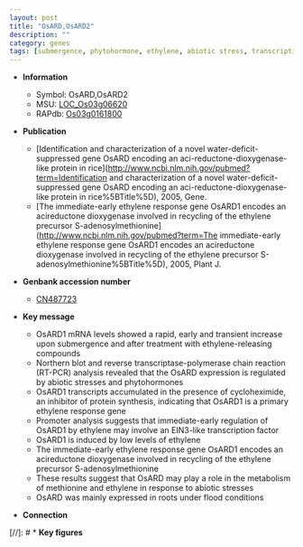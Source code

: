 ```yaml
---
layout: post
title: "OsARD,OsARD2"
description: ""
category: genes
tags: [submergence, phytohormone, ethylene, abiotic stress, transcription factor, root]
---
```


* **Information**  
    + Symbol: OsARD,OsARD2  
    + MSU: [LOC_Os03g06620](http://rice.uga.edu/cgi-bin/ORF_infopage.cgi?orf=LOC_Os03g06620)  
    + RAPdb: [Os03g0161800](http://rapdb.dna.affrc.go.jp/viewer/gbrowse_details/irgsp1?name=Os03g0161800)  

* **Publication**  
    + [Identification and characterization of a novel water-deficit-suppressed gene OsARD encoding an aci-reductone-dioxygenase-like protein in rice](http://www.ncbi.nlm.nih.gov/pubmed?term=Identification and characterization of a novel water-deficit-suppressed gene OsARD encoding an aci-reductone-dioxygenase-like protein in rice%5BTitle%5D), 2005, Gene.
    + [The immediate-early ethylene response gene OsARD1 encodes an acireductone dioxygenase involved in recycling of the ethylene precursor S-adenosylmethionine](http://www.ncbi.nlm.nih.gov/pubmed?term=The immediate-early ethylene response gene OsARD1 encodes an acireductone dioxygenase involved in recycling of the ethylene precursor S-adenosylmethionine%5BTitle%5D), 2005, Plant J.

* **Genbank accession number**  
    + [CN487723](http://www.ncbi.nlm.nih.gov/nuccore/CN487723)

* **Key message**  
    + OsARD1 mRNA levels showed a rapid, early and transient increase upon submergence and after treatment with ethylene-releasing compounds
    + Northern blot and reverse transcriptase-polymerase chain reaction (RT-PCR) analysis revealed that the OsARD expression is regulated by abiotic stresses and phytohormones
    + OsARD1 transcripts accumulated in the presence of cycloheximide, an inhibitor of protein synthesis, indicating that OsARD1 is a primary ethylene response gene
    + Promoter analysis suggests that immediate-early regulation of OsARD1 by ethylene may involve an EIN3-like transcription factor
    + OsARD1 is induced by low levels of ethylene
    + The immediate-early ethylene response gene OsARD1 encodes an acireductone dioxygenase involved in recycling of the ethylene precursor S-adenosylmethionine
    + These results suggest that OsARD may play a role in the metabolism of methionine and ethylene in response to abiotic stresses
    + OsARD was mainly expressed in roots under flood conditions

* **Connection**  

[//]: # * **Key figures**  


